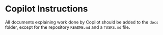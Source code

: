 # Copilot Instructions

All documents explaining work done by Copilot should be added to the `docs` folder, except for the repository `README.md` and a `TASKS.md` file.